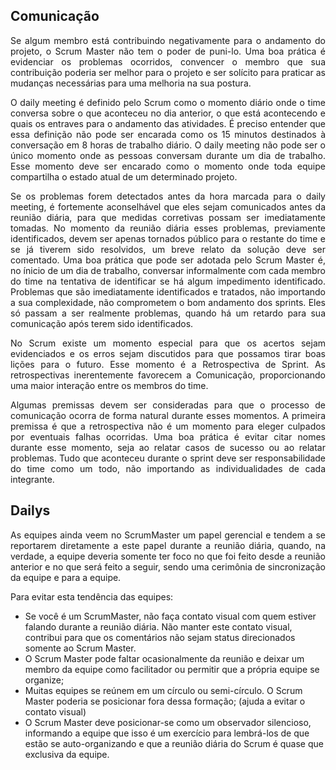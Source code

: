 ## Comunicação

<p align="justify">Se algum membro está contribuindo negativamente para o andamento do projeto, o Scrum Master não tem o poder de puni-lo. Uma boa prática é evidenciar os problemas ocorridos, convencer o membro que sua contribuição poderia ser melhor para o projeto e ser solícito para praticar as mudanças necessárias para uma melhoria na sua postura.</p>

<p align="justify">O daily meeting é definido pelo Scrum como o momento diário onde o time conversa sobre o que aconteceu no dia anterior, o que está acontecendo e quais os entraves para o andamento das atividades. É preciso entender que essa definição não pode ser encarada como os 15 minutos destinados à conversação em 8 horas de trabalho diário. O daily meeting não pode ser o único momento onde as pessoas conversam durante um dia de trabalho. Esse momento deve ser encarado como o momento onde toda equipe compartilha o estado atual de um determinado projeto.</p>

<p align="justify">Se os problemas forem detectados antes da hora marcada para o daily meeting, é fortemente aconselhável que eles sejam comunicados antes da reunião diária, para que medidas corretivas possam ser imediatamente tomadas. No momento da reunião diária esses problemas, previamente identificados, devem ser apenas tornados público para o restante do time e se já tiverem sido resolvidos, um breve relato da solução deve ser comentado. Uma boa prática que pode ser adotada pelo Scrum Master é, no ínicio de um dia de trabalho, conversar informalmente com cada membro do time na tentativa de identificar se há algum impedimento identificado. Problemas que são imediatamente identificados e tratados, não importando a sua complexidade, não comprometem o bom andamento dos sprints. Eles só passam a ser realmente problemas, quando há um retardo para sua comunicação após terem sido identificados.</p>

<p align="justify">No Scrum existe um momento especial para que os acertos sejam evidenciados e os erros sejam discutidos para que possamos tirar boas lições para o futuro. Esse momento é a Retrospectiva de Sprint. As retrospectivas inerentemente favorecem a Comunicação, proporcionando uma maior interação entre os membros do time.</p>

<p align="justify">Algumas premissas devem ser consideradas para que o processo de comunicação ocorra de forma natural durante esses momentos. A primeira premissa é que a retrospectiva não é um momento para eleger culpados por eventuais falhas ocorridas. Uma boa prática é evitar citar nomes durante esse momento, seja ao relatar casos de sucesso ou ao relatar problemas. Tudo que aconteceu durante o sprint deve ser responsabilidade do time como um todo, não importando as individualidades de cada integrante.</p>

## Dailys

<p align="justify">As equipes ainda veem no ScrumMaster um papel gerencial e tendem a se reportarem diretamente a este papel durante a reunião diária, quando, na verdade, a equipe deveria somente ter foco no que foi feito desde a reunião anterior e no que será feito a seguir, sendo uma cerimônia de sincronização da equipe e para a equipe.</p>

<p align="justify">Para evitar esta tendência das equipes: </p>

* Se você é um ScrumMaster, não faça contato visual com quem estiver falando durante a reunião diária. Não manter este contato visual, contribui para que os comentários não sejam status direcionados somente ao Scrum Master.
* O Scrum Master pode faltar ocasionalmente da reunião e deixar um membro da equipe como facilitador ou permitir que a própria equipe se organize;
* Muitas equipes se reúnem em um círculo ou semi-círculo. O Scrum Master poderia se posicionar fora dessa formação; (ajuda a evitar o contato visual)
* O Scrum Master deve posicionar-se como um observador silencioso, informando a equipe que isso é um exercício para lembrá-los de que estão se auto-organizando e que a reunião diária do Scrum é quase que exclusiva da equipe.
